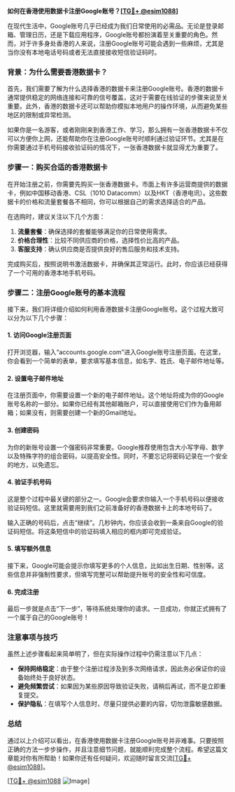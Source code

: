 **如何在香港使用数据卡注册Google账号？[[TG💪+ @esim1088](https://t.me/s/esim1088)]**

在现代生活中，Google账号几乎已经成为我们日常使用的必需品。无论是登录邮箱、管理日历，还是下载应用程序，Google账号都扮演着至关重要的角色。然而，对于许多身处香港的人来说，注册Google账号可能会遇到一些麻烦，尤其是当你没有本地电话号码或者无法直接接收短信验证码时。

### 背景：为什么需要香港数据卡？

首先，我们需要了解为什么选择香港的数据卡来注册Google账号。香港的数据卡通常提供稳定的网络连接和可靠的信号覆盖，这对于需要在线验证的步骤来说至关重要。此外，香港的数据卡还可以帮助你模拟本地用户的操作环境，从而避免某些地区的限制或异常检测。

如果你是一名游客，或者刚刚来到香港工作、学习，那么拥有一张香港数据卡不仅可以方便你上网，还能帮助你在注册Google账号时顺利通过验证环节。尤其是在你需要通过手机号码接收验证码的情况下，一张香港数据卡就显得尤为重要了。

### 步骤一：购买合适的香港数据卡

在开始注册之前，你需要先购买一张香港数据卡。市面上有许多运营商提供的数据卡，例如中国移动香港、CSL（1010 Datacomm）以及HKT（香港电讯）。这些数据卡的价格和流量套餐各不相同，你可以根据自己的需求选择适合的产品。

在选购时，建议关注以下几个方面：
1. **流量套餐**：确保选择的套餐能够满足你的日常使用需求。
2. **价格合理性**：比较不同供应商的价格，选择性价比高的产品。
3. **客服支持**：确认供应商是否提供良好的售后服务和技术支持。

完成购买后，按照说明书激活数据卡，并确保其正常运行。此时，你应该已经获得了一个可用的香港本地手机号码。

### 步骤二：注册Google账号的基本流程

接下来，我们将详细介绍如何利用香港数据卡注册Google账号。这个过程大致可以分为以下几个步骤：

#### 1. 访问Google注册页面

打开浏览器，输入“accounts.google.com”进入Google账号注册页面。在这里，你会看到一个简单的表单，要求填写基本信息，如名字、姓氏、电子邮件地址等。

#### 2. 设置电子邮件地址

在注册页面中，你需要设置一个新的电子邮件地址。这个地址将成为你的Google账号名称的一部分。如果你已经有其他邮箱账户，可以直接使用它们作为备用邮箱；如果没有，则需要创建一个新的Gmail地址。

#### 3. 创建密码

为你的新账号设置一个强密码非常重要。Google推荐使用包含大小写字母、数字以及特殊字符的组合密码，以提高安全性。同时，不要忘记将密码记录在一个安全的地方，以免遗忘。

#### 4. 验证手机号码

这是整个过程中最关键的部分之一。Google会要求你输入一个手机号码以便接收验证码短信。这里就需要用到我们之前准备好的香港数据卡上的本地号码了。

输入正确的号码后，点击“继续”。几秒钟内，你应该会收到一条来自Google的验证码短信。将这条短信中的验证码填入相应的框内即可完成验证。

#### 5. 填写额外信息

接下来，Google可能会提示你填写更多的个人信息，比如出生日期、性别等。这些信息并非强制性要求，但填写完整可以帮助提升账号的安全性和可信度。

#### 6. 完成注册

最后一步就是点击“下一步”，等待系统处理你的请求。一旦成功，你就正式拥有了一个属于自己的Google账号！

### 注意事项与技巧

虽然上述步骤看起来简单明了，但在实际操作过程中仍需注意以下几点：

- **保持网络稳定**：由于整个注册过程涉及到多次网络请求，因此务必保证你的设备始终处于良好状态。
- **避免频繁尝试**：如果因为某些原因导致验证失败，请稍后再试，而不是立即重复提交。
- **保护隐私**：在填写个人信息时，尽量只提供必要的内容，切勿泄露敏感数据。

### 总结

通过以上介绍可以看出，在香港使用数据卡注册Google账号并非难事。只要按照正确的方法一步步操作，并且注意细节问题，就能顺利完成整个流程。希望这篇文章能对你有所帮助！如果你还有任何疑问，欢迎随时留言交流[[TG💪+ @esim1088](https://t.me/s/esim1088)]。

[[TG💪+ @esim1088](https://t.me/s/esim1088) ![Image](https://i.postimg.cc/4NQfJmqS/Snipaste-2025-05-13-00-14-12.png)]
